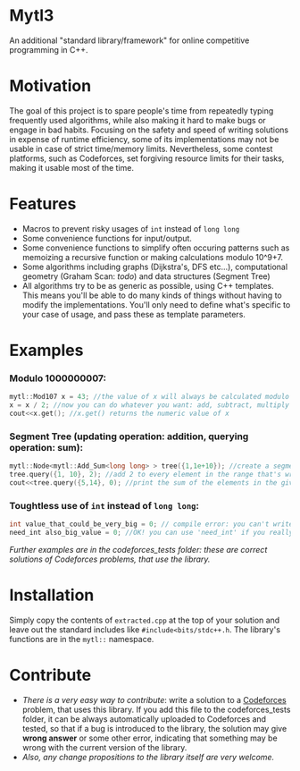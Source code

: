 # Mytl3
An additional "standard library/framework" for online competitive programming in C++.
# Motivation
The goal of this project is to spare people's time from repeatedly typing frequently used algorithms, while also making it hard to make bugs or engage in bad habits. Focusing on the safety and speed of writing solutions in expense of runtime efficiency, some of its implementations may not be usable in case of strict time/memory limits. Nevertheless, some contest platforms, such as Codeforces, set forgiving resource limits for their tasks, making it usable most of the time.
# Features
- Macros to prevent risky usages of `int` instead of `long long`
- Some convenience functions for input/output.
- Some convenience functions to simplify often occuring patterns such as memoizing a recursive function or making calculations modulo 10^9+7.
- Some algorithms including graphs (Dijkstra's, DFS etc...), computational geometry (Graham Scan: *todo*) and data structures (Segment Tree)
- All algorithms try to be as generic as possible, using C++ templates. This means you'll be able to do many kinds of things without having to modify the implementations. You'll only need to define what's specific to your case of usage, and pass these as template parameters.

# Examples
### Modulo 1000000007:
```C++
mytl::Mod107 x = 43; //the value of x will always be calculated modulo 1000000007
x = x / 2; //now you can do whatever you want: add, subtract, multiply or divide
cout<<x.get(); //x.get() returns the numeric value of x
```
### Segment Tree (updating operation: addition, querying operation: sum):
```C++
mytl::Node<mytl::Add_Sum<long long> > tree({1,1e+10}); //create a segment tree with 10^10 elements
tree.query({1, 10}, 2); //add 2 to every element in the range that's written in the curly brackets
cout<<tree.query({5,14}, 0); //print the sum of the elements in the given range
```
### Toughtless use of `int` instead of `long long`:
```C++
int value_that_could_be_very_big = 0; // compile error: you can't write 'int' in your program
need_int also_big_value = 0; //OK! you can use 'need_int' if you really need int's
```
*Further examples are in the codeforces_tests folder: these are correct solutions of Codeforces problems, that use the library.*
# Installation
Simply copy the contents of `extracted.cpp` at the top of your solution and leave out the standard includes like ```#include<bits/stdc++.h```. The library's functions are in the `mytl::` namespace.
# Contribute
- *There is a very easy way to contribute*: write a solution to a [Codeforces](http://codeforces.com/) problem, that uses this library. If you add this file to the codeforces_tests folder, it can be always automatically uploaded to Codeforces and tested, so that if a bug is introduced to the library, the solution may give **wrong answer** or some other error, indicating that something may be wrong with the current version of the library.
- *Also, any change propositions to the library itself are very welcome.*
